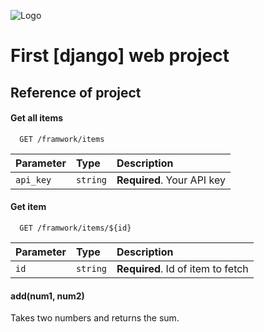 
![Logo](https://www.kite.com/wp-content/uploads/2019/05/common-base-template-gif-django-2.gif)


# First [django] web project



##  Reference of project

#### Get all items

```http
  GET /framwork/items
```

| Parameter | Type     | Description                |
| :---- | :------- | :------------------------- |
| `api_key` | `string` | **Required**. Your API key |

#### Get item

```http
  GET /framwork/items/${id}
```

| Parameter | Type     | Description                       |
| :-------- | :------- | :-------------------------------- |
| `id`      | `string` | **Required**. Id of item to fetch |

#### add(num1, num2)

Takes two numbers and returns the sum.

